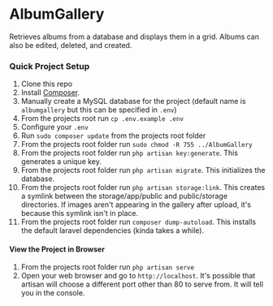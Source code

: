 # AlbumGallery

Retrieves albums from a database and displays them in a grid.
Albums can also be edited, deleted, and created.

### Quick Project Setup
1. Clone this repo
2. Install [Composer](https://getcomposer.org/download).
2. Manually create a MySQL database for the project (default name is `albumgallery` but this can be specified in `.env`)
3. From the projects root run `cp .env.example .env`
4. Configure your `.env`
5. Run `sudo composer update` from the projects root folder
6. From the projects root folder run `sudo chmod -R 755 ../AlbumGallery`
7. From the projects root folder run `php artisan key:generate`. This generates a unique key.
8. From the projects root folder run `php artisan migrate`. This initializes the database.
9. From the projects root folder run `php artisan storage:link`. This creates a symlink between the storage/app/public and public/storage directories.
    If images aren't appearing in the gallery after upload, it's because this symlink isn't in place.
10. From the projects root folder run `composer dump-autoload`. This installs the default laravel dependencies (kinda takes a while).

#### View the Project in Browser
1. From the projects root folder run `php artisan serve`
2. Open your web browser and go to `http://localhost`.
    It's possible that artisan will choose a different port other than 80 to serve from. It will tell you in the console.